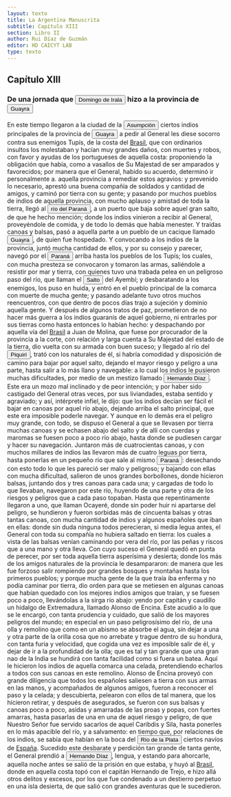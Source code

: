 ```yaml
---
layout: texto
title: La Argentina Manuscrita
subtitle: Capítulo XIII
section: Libro II
author: Rui Díaz de Guzmán
editor: HD CAICYT LAB
type: texto
---
```


## Capítulo XIII

### De una jornada que <button class="balloon" data-balloon-pos="up" data-balloon-length="large" data-balloon="Domingo Martínez de Irala (Vergara de la Hermandad de Guipúzcoa, Corona de Castilla, 1509 - Asunción del Paraguay, Virreinato del Perú, 3 de octubre de 1556) fue un conquistador, explorador y colonizador español que como lugarteniente de Juan de Ayolas quien lo nombrara interinamente hasta que regresara como teniente de gobernador de La Candelaria en 1537, luego lo sería de hecho, y posteriormente elegido por el pueblo según real cédula, como teniente de gobernador general de Asunción.Ocupó tres">Domingo de Irala</button> hizo a la provincia de <a href="https://recogito.pelagios.org/document/wzqxhk0h3vpikm/part/1/edit#a0a1d5f5-baf9-46d5-9069-bb9abad77da3" target="_blank"><button class="balloon" data-balloon-pos="up" data-balloon-length="large" data-balloon="Es una amplia región comprendida dentro de la Gobernación del Río de la Plata y el océano Atlántico, en el actual territorio brasileño. Fue colonizada desde Asunción del Paraguay, pero las constantes incursiones de los bandeirantes portugueses frenaron su expansión.">Guayra</button></a>


En este tiempo llegaron a la ciudad de la <a href="https://recogito.pelagios.org/document/wzqxhk0h3vpikm/part/1/edit#5fcdbffa-129e-4d6e-8c9f-faae587002f6" target="_blank"><button class="balloon" data-balloon-pos="up" data-balloon-length="large" data-balloon="Asunción del Paraguay.">Asumpción</button></a> ciertos indios principales de la provincia de <a href="https://recogito.pelagios.org/document/wzqxhk0h3vpikm/part/1/edit#e277908b-d1e1-44c9-94b3-84a9da33fb54" target="_blank"><button class="balloon" data-balloon-pos="up" data-balloon-length="large" data-balloon="Es una amplia región comprendida dentro de la Gobernación del Río de la Plata y el océano Atlántico, en el actual territorio brasileño. Fue colonizada desde Asunción del Paraguay, pero las constantes incursiones de los bandeirantes portugueses frenaron su expansión.">Guayra</button></a> a pedir al General les diese socorro contra sus enemigos <persName xml:id="recogito-1e2979d1-250f-4340-b79a-cb02b2f42dd3" ana="tribe">Tupís</persName>, de la costa del <a href="https://recogito.pelagios.org/document/wzqxhk0h3vpikm/part/1/edit#e8d49119-a5cd-438a-9a97-2ea5494d342d" target="_blank">Brasil</a>, que con ordinarios insultos los molestaban y hacían muy grandes daños, con muertes y robos, con favor y ayudas de los portugueses de aquella costa: proponiendo la obligación que había, como a vasallos de Su Majestad de ser amparados y favorecidos; por manera que el General, habido su acuerdo, determinó ir personalmente a. aquella provincia a remediar estos agravios: y prevenido lo necesario, aprestó una buena compañía de soldados y cantidad de amigos, y caminó por tierra con su gente; y pasando por muchos pueblos de indios de aquella provincia, con mucho aplauso y amistad de toda la tierra, llegó al <a href="https://recogito.pelagios.org/document/wzqxhk0h3vpikm/part/1/edit#6fa09b22-6eed-4730-9ee7-a954471d6371" target="_blank"><button class="balloon" data-balloon-pos="up" data-balloon-length="large" data-balloon="Río Paraná http://www.geonames.org/3430144/rio-parana.html">río del Paraná</button></a>, a un puerto que baja sobre aquel gran salto, de que he hecho mención; donde los indios vinieron a recibir al General, proveyéndole de comida, y de todo lo demás que había menester. Y traídas canoas y balsas, pasó a aquella parte a un pueblo de un cacique llamado <a href="https://recogito.pelagios.org/document/wzqxhk0h3vpikm/part/1/edit#d6264bcf-d640-48a2-8588-fecde61d88f5" target="_blank"><button class="balloon" data-balloon-pos="up" data-balloon-length="large" data-balloon="Es una amplia región comprendida dentro de la Gobernación del Río de la Plata y el océano Atlántico, en el actual territorio brasileño. Fue colonizada desde Asunción del Paraguay, pero las constantes incursiones de los bandeirantes portugueses frenaron su expansión.">Guayra</button></a>, de quien fue hospedado. Y convocando a los indios de la provincia, juntó mucha cantidad de ellos, y por su consejo y parecer, navegó por el <a href="https://recogito.pelagios.org/document/wzqxhk0h3vpikm/part/1/edit#1e918864-92d5-4c27-98bb-9e88026e49de" target="_blank"><button class="balloon" data-balloon-pos="up" data-balloon-length="large" data-balloon="Refiere al río Paraná">Paraná</button></a> arriba hasta los pueblos de los <persName xml:id="recogito-08fd4f93-1042-4ea5-be19-d79f87d9e104" ana="tribe">Tupís</persName>; los cuales, con mucha presteza se convocaron y tomaron las armas, saliéndole a resistir por mar y tierra, con quienes tuvo una trabada pelea en un peligroso paso del río, que llaman el <button class="balloon" data-balloon-pos="up" data-balloon-length="large" data-balloon="Puede que refiera a la desembocadura del Río Arrecifes?">Salto</button> del Ayembí; y desbaratando a los enemigos, los puso en huida, y entró en el pueblo principal de la comarca con muerte de mucha gente; y pasando adelante tuvo otros muchos reencuentros, con que dentro de pocos días trajo a sujeción y dominio aquella gente. Y después de algunos tratos de paz, prometieron de no hacer más guerra a los indios guaranís de aquel gobierno, ni entrarles por sus tierras como hasta entonces lo habían hecho: y despachando por aquella vía del <a href="https://recogito.pelagios.org/document/wzqxhk0h3vpikm/part/1/edit#f436689e-5afe-49ee-896f-00e0ef102724" target="_blank">Brasil</a> a Juan de Molina, que fuese por procurador de la provincia a la corte, con relación y larga cuenta a Su Majestad del estado de la tierra, dio vuelta con su armada con buen suceso; y llegado al río del <button class="balloon" data-balloon-pos="up" data-balloon-length="large" data-balloon="Río Piquiri es un río brasileño que discurre por el estado de Paraná. Es uno de los principales afluentes por la margen izquierda del río Paraná en territorio brasileño.http://www.geonames.org/3453670/arroio-piquiri.htmlRío que desemboca en el Paraná, en el punto donde está edificada Ciudad Real (antigua capital del Guayra, Paraguay). Los que han examinado y descripto el curso de este río lo hacen salir al Paraná, tres leguas arriba del Salto Grande, y casi en frente de la boca del Igatimí; dond">Piquirí</button>, trató con los naturales de él, si habría comodidad y disposición de camino para bajar por aquel salto, dejando el mayor riesgo y peligro a una parte, hasta salir a lo más llano y navegable: a lo cual los indios le pusieron muchas dificultades, por medio de un mestizo llamado <button class="balloon" data-balloon-pos="up" data-balloon-length="large" data-balloon="Mestizo; intérprete de los indios; mozo mal inclinado; engaña a Irala, y lo expone a hundirse en el Paraná. Es preso, y condenado a la horca; se evade de la cárcel, pasa al Brasil, donde comete otros delitos, por lo que se le inflige la pena de un destierro perpetuo.">Hernando Díaz</button>. Este era un mozo mal inclinado y de peor intención; y por haber sido castigado del General otras veces, por sus liviandades, estaba sentido y agraviado; y así, intérprete infiel, le dijo: que los indios decían ser fácil el bajar en canoas por aquel río abajo, dejando arriba el salto principal, que este era imposible poderle navegar. Y aunque en lo demás era el peligro muy grande, con todo, se dispuso el General a que se llevasen por tierra muchas canoas y se echasen abajo del salto y de allí con cuerdas y maromas se fuesen poco a poco río abajo, hasta donde se pudiesen cargar y hacer su navegación. Juntaron más de cuatrocientas canoas, y con muchos millares de indios las llevaron más de cuatro leguas por tierra, hasta ponerlas en un pequeño río que sale al mismo <a href="https://recogito.pelagios.org/document/wzqxhk0h3vpikm/part/1/edit#db02b246-50a6-4363-8203-9c80d9de8e21" target="_blank"><button class="balloon" data-balloon-pos="up" data-balloon-length="large" data-balloon="Refiere al río Paraná">Paraná</button></a>: desechando con esto todo lo que les pareció ser malo y peligroso; y bajando con ellas con mucha dificultad, salieron de unos grandes borbollones, donde hicieron balsas, juntando dos y tres canoas para cada una; y cargadas de todo lo que llevaban, navegaron por este río, huyendo de una parte y otra de los riesgos y peligros que a cada paso topaban. Hasta que repentinamente llegaron a uno, que llaman Ocayeré, donde sin poder huir ni apartarse del peligro, se hundieron y fueron sorbidas más de cincuenta balsas y otras tantas canoas, con mucha cantidad de indios y algunos españoles que iban en ellas: donde sin duda ninguna todos perecieran, si media legua antes, el General con toda su compañía no hubiera saltado en tierra: los cuales a vista de las balsas venían caminando por vera del río, por las peñas y riscos que a una mano y otra lleva. Con cuyo suceso el General quedó en punta de perecer, por ser toda aquella tierra asperísima y desierta; donde los más de los amigos naturales de la provincia le desampararon: de manera que les fue forzoso salir rompiendo por grandes bosques y montañas hasta los primeros pueblos; y porque mucha gente de la que traía iba enferma y no podía caminar por tierra, dio orden para que se metiesen en algunas canoas que habían quedado con los mejores indios amigos que traían, y se fuesen poco a poco, llevándolas a la sirga río abajo: yendo por capitán y caudillo un hidalgo de Extremadura, llamado Alonso de Encina. Este acudió a lo que se le encargó, con tanta prudencia y cuidado, que salió de los mayores peligros del mundo; en especial en un paso peligrosísimo del río, de una olla y remolino que como en un abismo se absorbe el agua, sin dejar a una y otra parte de la orilla cosa que no arrebate y trague dentro de su hondura, con tanta furia y velocidad, que cogida una vez es imposible salir de él, y dejar de ir a la profundidad de la olla; que es tal y tan grande que una gran nao de la India se hundirá con tanta facilidad como si fuera un batea. Aquí le hicieron los indios de aquella comarca una celada, pretendiendo echarlos a todos con sus canoas en este remolino. Alonso de Encina proveyó con grande diligencia que todos los españoles saliesen a tierra con sus armas en las manos, y acompañados de algunos amigos, fueron a reconocer el paso y la celada; y descubierta, pelearon con ellos de tal manera, que los hicieron retirar, y después de asegurados, se fueron con sus balsas y canoas poco a poco, asidas y amarradas de las proas y popas, con fuertes amarras, hasta pasarlas de una en una de aquel riesgo y peligro, de que Nuestro Señor fue servido sacarlos de aquel Caribdis y Sila, hasta ponerles en lo más apacible del río, y a salvamento: en tiempo que, por relaciones de los indios, se sabía que habían en la boca del <a href="https://recogito.pelagios.org/document/wzqxhk0h3vpikm/part/1/edit#d5756e84-f658-44b0-90a2-9b5bc6f0ed83" target="_blank"><button class="balloon" data-balloon-pos="up" data-balloon-length="large" data-balloon="Refiere a la Provincia del Río de la Plata, un espacio creado a partir de las capitulaciones que firmó el primer adelantado Pedro de Mendoza con Carlos I en 1534.La misma limitaba al norte con los territorios otorgados a Diego de Almagro, ocupando una franja que se extendería entre el Mar del Sur y el Mar Océano Austral. La exploración y ocupación efectiva del terreno delimitarían el espacio de la provincia del Río de la Plata al sector atlántico y específicamente, al eje fluvial Paraná-Plata">Río de la Plata</button></a> ciertos navíos de <a href="https://recogito.pelagios.org/document/wzqxhk0h3vpikm/part/1/edit#f9031c20-d6f4-46d8-86dc-617cdb8015bb" target="_blank">España</a>. Sucedido este desbarate y perdición tan grande de tanta gente, el General prendió a <button class="balloon" data-balloon-pos="up" data-balloon-length="large" data-balloon="Mestizo; intérprete de los indios; mozo mal inclinado; engaña a Irala, y lo expone a hundirse en el Paraná. Es preso, y condenado a la horca; se evade de la cárcel, pasa al Brasil, donde comete otros delitos, por lo que se le inflige la pena de un destierro perpetuo.">Hernando Díaz</button>, lengua, y estando para ahorcarle, aquella noche antes se salió de la prisión en que estaba, y huyó al <a href="https://recogito.pelagios.org/document/wzqxhk0h3vpikm/part/1/edit#dbc5b5f0-395c-47cc-a3f3-3998e7ac1cc2" target="_blank">Brasil</a>, donde en aquella costa topó con el capitán Hernando de Trejo, e hizo allá otros delitos y excesos, por los que fue condenado a un destierro perpetuo en una isla desierta, de que salió con grandes aventuras que le sucedieron.

